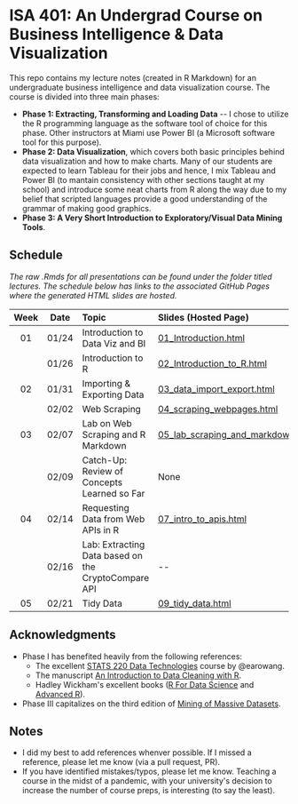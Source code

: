 # ISA 401: An Undergrad Course on Business Intelligence & Data Visualization
This repo contains my lecture notes (created in R Markdown) for an undergraduate business intelligence and data visualization course. The course is divided into three main phases:  
  - **Phase 1: Extracting, Transforming and Loading Data** -- I chose to utilize the R programming language as the software tool of choice for this phase. Other instructors at Miami use Power BI (a Microsoft software tool for this purpose).  
  - **Phase 2: Data Visualization**, which covers both basic principles behind data visualization and how to make charts. Many of our students are expected to learn Tableau for their jobs and hence, I mix Tableau and Power BI (to mantain consistency with other sections taught at my school) and introduce some neat charts from R along the way due to my belief that scripted languages provide a good understanding of the grammar of making good graphics.  
  - **Phase 3: A Very Short Introduction to Exploratory/Visual Data Mining Tools**.

## Schedule

*The raw .Rmds for all presentations can be found under the folder titled lectures. The schedule below has links to the associated GitHub Pages where the generated HTML slides are hosted.*

| Week          | Date        | Topic                                  | Slides (Hosted Page) | Slides (PDF) |
| :---:        |    :----:   |          :---                           | :---                 | :---         |
| 01           |    01/24     | Introduction to Data Viz and BI        | [01_Introduction.html](https://fmegahed.github.io/isa401/class01/01_Introduction.html) | [01_Introduction.pdf](https://github.com/fmegahed/isa401/blob/main/PDFs/01_Introduction.pdf) | 
|              | 01/26 | Introduction to R| [02_Introduction_to_R.html](https://fmegahed.github.io/isa401/class02/02_introduction_to_r.html) | [02_Introduction_to_R.pdf](https://github.com/fmegahed/isa401/blob/main/PDFs/02_Introduction_to_R.pdf) |
|02            | 01/31 | Importing & Exporting Data| [03_data_import_export.html](https://fmegahed.github.io/isa401/class03/03_data_import_export.html) | [03_data_import_export.pdf](https://github.com/fmegahed/isa401/blob/main/PDFs/03_data_import_export.pdf) |
|            | 02/02 | Web Scraping| [04_scraping_webpages.html](https://fmegahed.github.io/isa401/class04/04_scraping_webpages.html) | [04_scraping_webpages.pdf](https://github.com/fmegahed/isa401/blob/main/PDFs/04_scraping_webpages.pdf) |
|03            | 02/07 | Lab on Web Scraping and R Markdown| [05_lab_scraping_and_markdown.html](https://fmegahed.github.io/isa401/class05/05_lab_scraping_and_markdown.html) | [05_scraping_webpages.pdf](https://github.com/fmegahed/isa401/blob/main/PDFs/05_lab_scraping_and_markdown.pdf) |
|            | 02/09 | Catch-Up: Review of Concepts Learned so Far | None | [06_handwritten_review_in_class.pdf](https://github.com/fmegahed/isa401/blob/main/PDFs/06_web_scraping_review_class_notes.pdf) |
|04            | 02/14 | Requesting Data from Web APIs in R| [07_intro_to_apis.html](https://fmegahed.github.io/isa401/class07/07_intro_to_apis.html) | [07_intro_to_apis.pdf](https://github.com/fmegahed/isa401/blob/main/PDFs/07_intro_to_apis.pdf) |
|           | 02/16 | Lab: Extracting Data based on the CryptoCompare API| -- | -- |
|05            | 02/21 | Tidy Data| [09_tidy_data.html](https://fmegahed.github.io/isa401/class09/09_tidy_data.html) | [09_tidy_data.pdf](https://github.com/fmegahed/isa401/blob/main/PDFs/09_tidy_data.pdf) |




## Acknowledgments
 * Phase I has benefited heavily from the following references:   
     + The excellent  [STATS 220 Data Technologies](https://stats220.earo.me/) course by @earowang.  
     + The manuscript [An Introduction to Data Cleaning with R](https://cran.r-project.org/doc/contrib/de_Jonge+van_der_Loo-Introduction_to_data_cleaning_with_R.pdf).  
     + Hadley Wickham's excellent books ([R For Data Science](https://r4ds.had.co.nz/) and [Advanced R](https://adv-r.hadley.nz/)).
* Phase III capitalizes on the third edition of [Mining of Massive Datasets](http://www.mmds.org/).  

## Notes
 * I did my best to add references whenver possible. If I missed a reference, please let me know (via a pull request, PR).
 * If you have identified mistakes/typos, please let me know. Teaching a course in the midst of a pandemic, with your university's decision to increase the number of course preps, is interesting (to say the least).  
